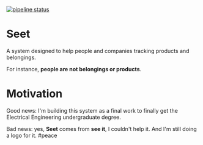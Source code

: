 [![pipeline status](https://gitlab.com/bitbanshee/seet/badges/master/pipeline.svg)](https://gitlab.com/bitbanshee/seet/commits/master)


# Seet

A system designed to help people and companies tracking products and belongings.

For instance, **people are not belongings or products**.

# Motivation

Good news: I'm building this system as a final work to finally get the Electrical Engineering undergraduate degree.

Bad news: yes, **Seet** comes from **see it**, I couldn't help it. And I'm still doing a logo for it. #peace